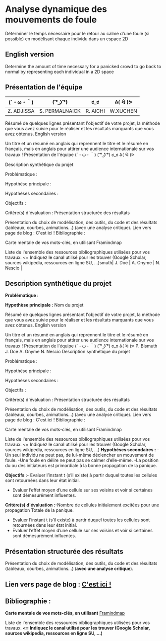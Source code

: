 # Analyse dynamique des mouvements de foule

Déterminer le temps nécessaire pour le retour au calme d'une foule (si possible) en modélisant chaque individu dans un espace 2D

## English version

Determine the amount of time necessary for a panicked crowd to go back to normal by representing each individual in a 2D space
## Présentation de l'équipe

|(´・ω・｀)| ( ͡° ͜ʖ ͡°) | ಠ_ಠ | ᕕ( ᐛ )ᕗ |
|-----|--|--|--|
| Z. ADJISSA | 	S. PERMALNAICK |	R. AICHI |	W.XUCHEN |

Résumé de quelques lignes présentant l'objectif de votre projet, la méthode que vous avez suivie pour le réaliser et les résultats marquants que vous avez obtenus.
English version

Un titre et un résumé en anglais qui reprennent le titre et le résumé en français, mais en anglais pour attirer une audience internationale sur vos travaux !
Présentation de l'équipe
(´・ω・｀) 	( ͡° ͜ʖ ͡°) 	ಠ_ಠ 	ᕕ( ᐛ )ᕗ

Description synthétique du projet

Problématique :

Hypothèse principale :

Hypothèses secondaires :

Objectifs :

Critère(s) d'évaluation :
Présentation structurée des résultats

Présentation du choix de modélisation, des outils, du code et des résultats (tableaux, courbes, animations...) (avec une analyse critique).
Lien vers page de blog : C'est ici !
Bibliographie :

Carte mentale de vos mots-clés, en utilisant Framindmap

Liste de l'ensemble des ressources bibliographiques utilisées pour vos travaux. <= Indiquez le canal utilisé pour les trouver (Google Scholar, sources wikipedia, ressources en ligne SU, ...)smuth| J. Doe | A. Onyme  | N. Nescio  |


## Description synthétique du projet

**Problématique :** 

**Hypothèse principale :**
Nom du projet

Résumé de quelques lignes présentant l'objectif de votre projet, la méthode que vous avez suivie pour le réaliser et les résultats marquants que vous avez obtenus.
English version

Un titre et un résumé en anglais qui reprennent le titre et le résumé en français, mais en anglais pour attirer une audience internationale sur vos travaux !
Présentation de l'équipe
(´・ω・｀) 	( ͡° ͜ʖ ͡°) 	ಠ_ಠ 	ᕕ( ᐛ )ᕗ
P. Bismuth 	J. Doe 	A. Onyme 	N. Nescio
Description synthétique du projet

Problématique :

Hypothèse principale :

Hypothèses secondaires :

Objectifs :

Critère(s) d'évaluation :
Présentation structurée des résultats

Présentation du choix de modélisation, des outils, du code et des résultats (tableaux, courbes, animations...) (avec une analyse critique).
Lien vers page de blog : C'est ici !
Bibliographie :

Carte mentale de vos mots-clés, en utilisant Framindmap

Liste de l'ensemble des ressources bibliographiques utilisées pour vos travaux. <= Indiquez le canal utilisé pour les trouver (Google Scholar, sources wikipedia, ressources en ligne SU, ...)
**Hypothèses secondaires :** -Un seul individu ne peut pas, de lui-même déclencher un mouvement de foule.
-Une foule en délire ne peut pas se calmer d’elle-même.
-La position du ou des initiateurs est primordiale à la bonne propagation de la panique.

**Objectifs :**- Evaluer l’instant t (s’il existe) à partir duquel toutes les cellules sont retournées dans leur état initial.
- Evaluer l’effet moyen d’une cellule sur ses voisins et voir si certaines sont démesurément influentes.


**Critère(s) d'évaluation :**-Nombre de cellules initialement excitées pour une propagation
Totale de la panique.
- Evaluer l’instant t (s’il existe) à partir duquel toutes les cellules sont retournées dans leur état initial.
- Evaluer l’effet moyen d’une cellule sur ses voisins et voir si certaines sont démesurément influentes.

## Présentation structurée des résultats

Présentation du choix de modélisation, des outils, du code et des résultats (tableaux, courbes, animations...) (**avec une analyse critique**).

## Lien vers page de blog : <a href="blog.html"> C'est ici ! </a>

## Bibliographie :

**Carte mentale de vos mots-clés, en utilisant** <a href="https://framindmap.org/mindmaps/index.html">Framindmap </a> 

Liste de l'ensemble des ressources bibliographiques utilisées pour vos travaux. **<= Indiquez le canal utilisé pour les trouver (Google Scholar, sources wikipedia, ressources en ligne SU, ...)**
